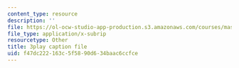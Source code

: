 ```yaml
---
content_type: resource
description: ''
file: https://ol-ocw-studio-app-production.s3.amazonaws.com/courses/mas-s62-cryptocurrency-engineering-and-design-spring-2018/f47dc222163c5f5890d634baac6ccfce_74_BKWR3n0k.srt
file_type: application/x-subrip
resourcetype: Other
title: 3play caption file
uid: f47dc222-163c-5f58-90d6-34baac6ccfce
---
```

